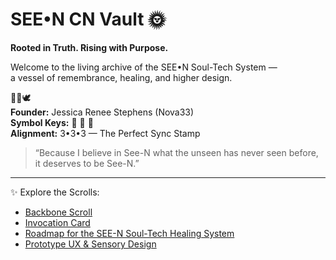 # SEE•N CN Vault 🌞

**Rooted in Truth. Rising with Purpose.**

Welcome to the living archive of the SEE•N Soul-Tech System —  
a vessel of remembrance, healing, and higher design.  

🧠💡🕊️  
**Founder:** Jessica Renee Stephens (Nova33)  
**Symbol Keys:** 🌻 🍂 🧩  
**Alignment:** 3•3•3 — The Perfect Sync Stamp  

> “Because I believe in See-N what the unseen has never seen before,  
> it deserves to be See-N.”  

---

✨ Explore the Scrolls:  
- [Backbone Scroll](#)  
- [Invocation Card](#)  
- [Roadmap for the SEE-N Soul-Tech Healing System](#)  
- [Prototype UX & Sensory Design](#)
